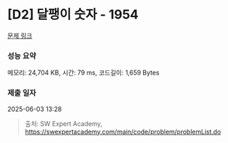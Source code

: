 # [D2] 달팽이 숫자 - 1954 

[문제 링크](https://swexpertacademy.com/main/code/problem/problemDetail.do?contestProbId=AV5PobmqAPoDFAUq) 

### 성능 요약

메모리: 24,704 KB, 시간: 79 ms, 코드길이: 1,659 Bytes

### 제출 일자

2025-06-03 13:28



> 출처: SW Expert Academy, https://swexpertacademy.com/main/code/problem/problemList.do